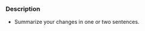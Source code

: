 <!-- 🙌 Thanks for contributing  -->
### Description

 - Summarize your changes in one or two sentences.
